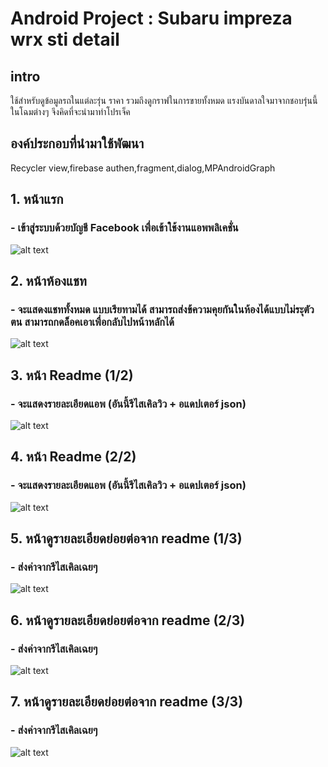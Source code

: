 # Android Project : Subaru impreza wrx sti detail

## intro
ใช้สำหรับดูข้อมูลรถในแต่ละรุ่น ราคา รวมถึงดูกราฟในการขายทั้งหมด แรงบันดาลใจมาจากชอบรุ่นนี้ในโฉมต่างๆ จึงคิดที่จะนำมาทำโปรเจ็ค
## องค์ประกอบที่นำมาใช้พัฒนา
Recycler view,firebase authen,fragment,dialog,MPAndroidGraph

## 1. หน้าแรก
### - เข้าสู่ระบบด้วยบัญชี Facebook เพื่อเข้าใช้งานแอพพลิเคชั่น
![alt text](https://user-images.githubusercontent.com/61577444/77148059-57a6c100-6ac1-11ea-9cb1-506947f2f908.JPG)

## 2. หน้าห้องแชท
### - จะแสดงแชททั้งหมด แบบเรียทามได้ สามารถส่งข้ความคุยกันในห้องได้แบบไม่ระุตัวตน สามารถกดล็อคเอาเพื่อกลับไปหน้าหลักได้ 
![alt text](https://user-images.githubusercontent.com/48548611/77112531-c3564300-6a5b-11ea-99d8-303a064e1a0d.png)

## 3. หน้า Readme (1/2)
### - จะแสดงรายละเอียดแอพ (อันนี้รีไสเคิลวิว + อแดปเตอร์ json)
![alt text](https://user-images.githubusercontent.com/48548611/77112122-07951380-6a5b-11ea-9a4a-a9c9cda110d4.png)

## 4. หน้า Readme (2/2)
### - จะแสดงรายละเอียดแอพ (อันนี้รีไสเคิลวิว + อแดปเตอร์ json)
![alt text](https://user-images.githubusercontent.com/48548611/77112213-31e6d100-6a5b-11ea-876c-cb7401bb5a8f.png)

## 5. หน้าดูรายละเอียดย่อยต่อจาก readme (1/3)
### - ส่งค่าจากรีไสเคิลเฉยๆ
![alt text](https://user-images.githubusercontent.com/48548611/77112298-59d63480-6a5b-11ea-8cd8-2a16ced476f1.png)

## 6. หน้าดูรายละเอียดย่อยต่อจาก readme (2/3)
### - ส่งค่าจากรีไสเคิลเฉยๆ
![alt text](https://user-images.githubusercontent.com/48548611/77112372-75d9d600-6a5b-11ea-99ed-0dc670dded23.png)

## 7. หน้าดูรายละเอียดย่อยต่อจาก readme (3/3)
### - ส่งค่าจากรีไสเคิลเฉยๆ
![alt text](https://user-images.githubusercontent.com/48548611/77112492-af124600-6a5b-11ea-9380-bf44b0989e11.png)
